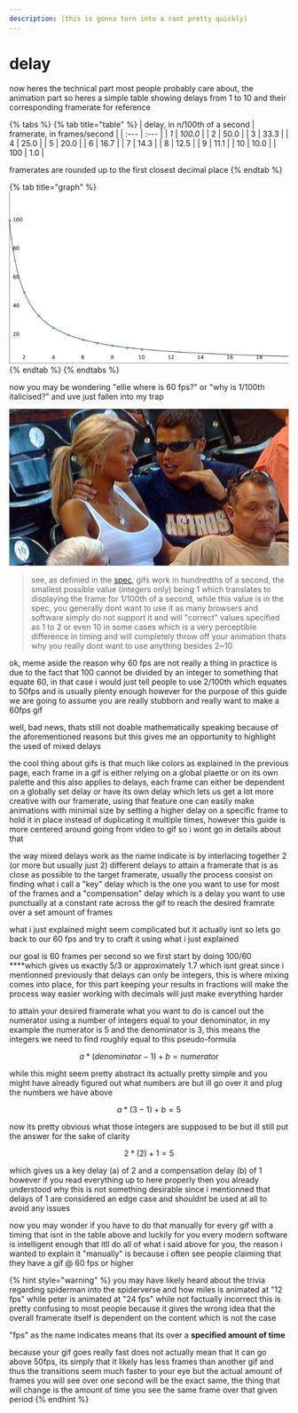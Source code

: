 ```yaml
---
description: (this is gonna turn into a rant pretty quickly)
---
```


# delay

now heres the technical part most people probably care about, the animation part so heres a simple table showing delays from 1 to 10 and their corresponding framerate for reference

{% tabs %}
{% tab title="table" %}
| delay, in n/100th of a second | framerate, in frames/second |
| :--- | :--- |
| _1_ | _100.0_ |
| 2 | 50.0 |
| 3 | 33.3 |
| 4 | 25.0 |
| 5 | 20.0 |
| 6 | 16.7 |
| 7 | 14.3 |
| 8 | 12.5 |
| 9 | 11.1 |
| 10 | 10.0 |
| 100 | 1.0 |

framerates are rounded up to the first closest decimal place
{% endtab %}

{% tab title="graph" %}
![](../.gitbook/assets/save.png)
{% endtab %}
{% endtabs %}

now you may be wondering "ellie where is 60 fps?" or "why is 1/100th italicised?" and uve just fallen into my trap

![](../.gitbook/assets/image.png)

> see, as definied in the [spec](https://www.w3.org/Graphics/GIF/spec-gif89a.txt), gifs work in hundredths of a second, the smallest possible value \(integers only\) being 1 which translates to displaying the frame for 1/100th of a second, while this value is in the spec, you generally dont want to use it as many browsers and software simply do not support it and will "correct" values specified as 1 to 2 or even 10 in some cases which is a very perceptible difference in timing and will completely throw off your animation thats why you really dont want to use anything besides 2~10

ok, meme aside the reason why 60 fps are not really a thing in practice is due to the fact that 100 cannot be divided by an integer to something that equate 60, in that case i would just tell people to use 2/100th which equates to 50fps and is usually plenty enough however for the purpose of this guide we are going to assume you are really stubborn and really want to make a 60fps gif

well, bad news, thats still not doable mathematically speaking because of the aforementioned reasons but this gives me an opportunity to highlight the used of mixed delays

the cool thing about gifs is that much like colors as explained in the previous page, each frame in a gif is either relying on a global plaette or on its own palette and this also applies to delays, each frame can either be dependent on a globally set delay or have its own delay which lets us get a lot more creative with our framerate, using that feature one can easily make animations with minimal size by setting a higher delay on a specific frame to hold it in place instead of duplicating it multiple times, however this guide is more centered around going from video to gif so i wont go in details about that

the way mixed delays work as the name indicate is by interlacing together 2 \(or more but usually just 2\) different delays to attain a framerate that is as close as possible to the target framerate, usually the process consist on finding what i call a "key" delay which is the one you want to use for most of the frames and a "compensation" delay which is a delay you want to use punctually at a constant rate across the gif to reach the desired framrate over a set amount of frames

what i just explained might seem complicated but it actually isnt so lets go back to our 60 fps and try to craft it using what i just explained

our goal is 60 frames per second so we first start by doing 100/60 ****which gives us exactly 5/3 or approximately 1.7 which isnt great since i mentionned previously that delays can only be integers, this is where mixing comes into place, for this part keeping your results in fractions will make the process way easier working with decimals will just make everything harder

to attain your desired framerate what you want to do is cancel out the numerator using a number of integers equal to your denominator, in my example the numerator is 5 and the denominator is 3, this means the integers we need to find roughly equal to this pseudo-formula

$$
a*(denominator-1)+b=numerator
$$

while this might seem pretty abstract its actually pretty simple and you might have already figured out what numbers are but ill go over it and plug the  numbers we have above

$$
a*(3-1)+b=5
$$

now its pretty obvious what those integers are supposed to be but ill still put the answer for the sake of clarity

$$
2*(2)+1=5
$$

which gives us a key delay \(a\) of 2 and a compensation delay \(b\) of 1 however if you read everything up to here properly then you already understood why this is not something desirable since i mentionned that delays of 1 are considered an edge case and shouldnt be used at all to avoid any issues

now you may wonder if you have to do that manually for every gif with a timing that isnt in the table above and luckily for you every modern software is intelligent enough that itll do all of what i said above for you, the reason i wanted to explain it "manually" is because i often see people claiming that they have a gif @ 60 fps or higher

{% hint style="warning" %}
you may have likely heard about the trivia regarding spiderman into the spiderverse and how miles is animated at "12 fps" while peter is animated at "24 fps" while not factually incorrect this is pretty confusing to most people because it gives the wrong idea that the overall framerate itself is dependent on the content which is not the case

"fps" as the name indicates means that its over a **specified amount of time** 

because your gif goes really fast does not actually mean that it can go above 50fps, its simply that it likely has less frames than another gif and thus the transitions seem much faster to your eye but the actual amount of frames you will see over one second will be the exact same, the thing that will change is the amount of time you see the same frame over that given period
{% endhint %}

